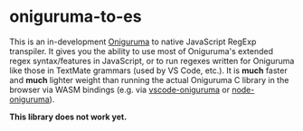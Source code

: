 # oniguruma-to-es

This is an in-development [Oniguruma](https://github.com/kkos/oniguruma) to native JavaScript RegExp transpiler. It gives you the ability to use most of Oniguruma's extended regex syntax/features in JavaScript, or to run regexes written for Oniguruma like those in TextMate grammars (used by VS Code, etc.). It is **much** faster and **much** lighter weight than running the actual Oniguruma C library in the browser via WASM bindings (e.g. via [vscode-oniguruma](https://github.com/microsoft/vscode-oniguruma) or [node-oniguruma](https://github.com/atom/node-oniguruma)).

**This library does not work yet.**
